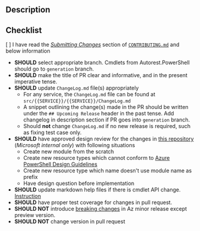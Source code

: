 <!-- DO NOT DELETE THIS TEMPLATE -->

## Description

<!-- Please add a brief description of the changes made in this PR -->

## Checklist

[ ] I have read the [_Submitting Changes_](../blob/main/CONTRIBUTING.md#submitting-changes) section of [`CONTRIBUTING.md`](../blob/main/CONTRIBUTING.md) and below information

- **SHOULD** select appropriate branch. Cmdlets from Autorest.PowerShell should go to `generation` branch. 
- **SHOULD** make the title of PR clear and informative, and in the present imperative tense. 
- **SHOULD** update `ChangeLog.md` file(s) appropriately
    - For any service, the `ChangeLog.md` file can be found at `src/{{SERVICE}}/{{SERVICE}}/ChangeLog.md`
    - A snippet outlining the change(s) made in the PR should be written under the `## Upcoming Release` header in the past tense. Add changelog in description section if PR goes into `generation` branch.
    - Should **not** change `ChangeLog.md` if no new release is required, such as fixing test case only.
- **SHOULD** have approved design review for the changes in [this repository](https://github.com/Azure/azure-powershell-cmdlet-review-pr) (_Microsoft internal only_) with following situations
    - Create new module from the scratch
    - Create new resource types which cannot conform to [Azure PowerShell Design Guidelines](../blob/main/documentation/development-docs/design-guidelines)
    - Create new resource type which name doesn't use module name as prefix
    - Have design question before implementation
- **SHOULD** update markdown help files if there is cmdlet API change. [Instruction](../blob/main/documentation/development-docs/help-generation.md#updating-all-markdown-files-in-a-module)
- **SHOULD** have proper test coverage for changes in pull request.
- **SHOULD NOT** introduce [breaking changes](../blob/main/documentation/breaking-changes/breaking-changes-definition.md) in Az minor release except preview version.
- **SHOULD NOT** change version in pull request

